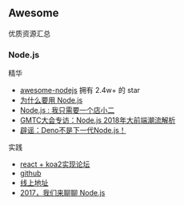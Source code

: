 
## Awesome

优质资源汇总

### Node.js

精华

- [awesome-nodejs](https://github.com/sindresorhus/awesome-nodejs) 拥有 2.4w+ 的 star
- [为什么要用 Node.js](https://mp.weixin.qq.com/s/8ioXAxwurF8zP6LlUhvf9Q)
- [Node.js : 我只需要一个店小二](https://mp.weixin.qq.com/s/qeA5-rwsE432_m5TBxwTQg)
- [GMTC大会专访：Node.js 2018年大前端潮流解析](https://mp.weixin.qq.com/s/J79c-gPD_7e3MZuRYCp2bA)
- [辟谣：Deno不是下一代Node.js！](https://mp.weixin.qq.com/s/99UHXrKfbk7qYqZwXrZJdg)

实践

- [react + koa2实现论坛](https://segmentfault.com/a/1190000011571857)
- [github](https://github.com/shiyangzhaoa/call-club)
- [线上地址](https://shiyangzhaoa.github.io/call-club-web/#/)
- [2017，我们来聊聊 Node.js](https://shiyangzhaoa.github.io/call-club-web/#/topics/59e0885bfd515300041ee5a9)
